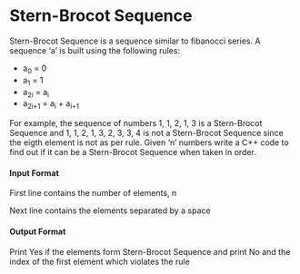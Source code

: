 # Stern-Brocot Sequence

Stern-Brocot Sequence is a sequence similar to fibanocci series. A sequence ‘a’ is
built using the following rules:

- a<sub>0</sub> = 0
- a<sub>1</sub> = 1
- a<sub>2i</sub> = a<sub>i</sub>
- a<sub>2i+1</sub> = a<sub>i</sub> + a<sub>i+1</sub>

For example, the sequence of numbers 1, 1, 2, 1, 3 is a Stern-Brocot
Sequence and 1, 1, 2, 1, 3, 2, 3, 3, 4 is not a Stern-Brocot Sequence since the
eigth element is not as per rule. Given ‘n’ numbers write a C++ code to find
out if it can be a Stern-Brocot Sequence when taken in order.

#### Input Format

First line contains the number of elements, n

Next line contains the elements separated by a space

#### Output Format

Print Yes if the elements form Stern-Brocot Sequence and print No and
the index of the first element which violates the rule